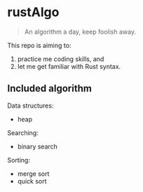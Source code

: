 # rustAlgo
> An algorithm a day, keep foolish away.

This repo is aiming to:
1. practice me coding skills, and 
2. let me get familiar with Rust syntax.

## Included algorithm
Data structures:
- heap

Searching:
- binary search

Sorting:
- merge sort
- quick sort
